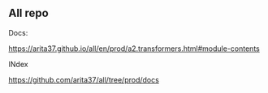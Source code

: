 ## All repo


Docs:
 
https://arita37.github.io/all/en/prod/a2.transformers.html#module-contents



INdex

https://github.com/arita37/all/tree/prod/docs







